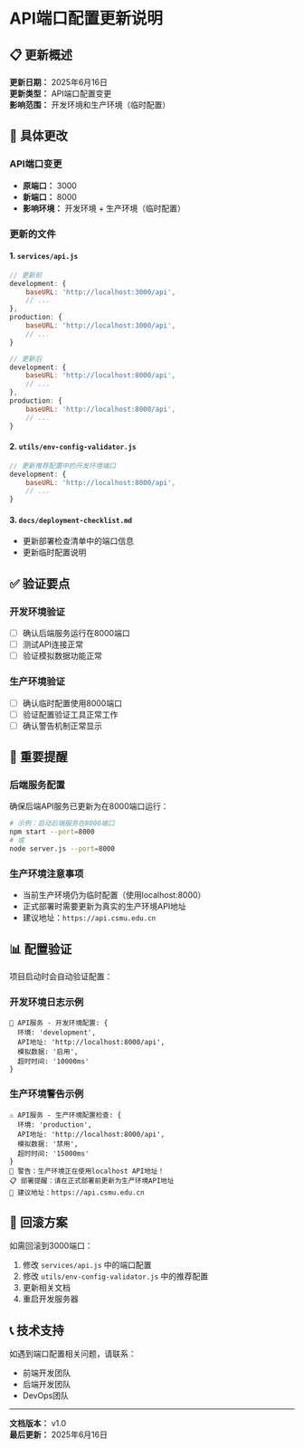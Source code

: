# API端口配置更新说明

## 📋 更新概述

**更新日期：** 2025年6月16日  
**更新类型：** API端口配置变更  
**影响范围：** 开发环境和生产环境（临时配置）

## 🔧 具体更改

### API端口变更
- **原端口：** 3000
- **新端口：** 8000
- **影响环境：** 开发环境 + 生产环境（临时配置）

### 更新的文件

#### 1. `services/api.js`
```javascript
// 更新前
development: {
    baseURL: 'http://localhost:3000/api',
    // ...
},
production: {
    baseURL: 'http://localhost:3000/api',
    // ...
}

// 更新后
development: {
    baseURL: 'http://localhost:8000/api',
    // ...
},
production: {
    baseURL: 'http://localhost:8000/api',
    // ...
}
```

#### 2. `utils/env-config-validator.js`
```javascript
// 更新推荐配置中的开发环境端口
development: {
    baseURL: 'http://localhost:8000/api',
    // ...
}
```

#### 3. `docs/deployment-checklist.md`
- 更新部署检查清单中的端口信息
- 更新临时配置说明

## ✅ 验证要点

### 开发环境验证
- [ ] 确认后端服务运行在8000端口
- [ ] 测试API连接正常
- [ ] 验证模拟数据功能正常

### 生产环境验证
- [ ] 确认临时配置使用8000端口
- [ ] 验证配置验证工具正常工作
- [ ] 确认警告机制正常显示

## 🚨 重要提醒

### 后端服务配置
确保后端API服务已更新为在8000端口运行：

```bash
# 示例：启动后端服务在8000端口
npm start --port=8000
# 或
node server.js --port=8000
```

### 生产环境注意事项
- 当前生产环境仍为临时配置（使用localhost:8000）
- 正式部署时需要更新为真实的生产环境API地址
- 建议地址：`https://api.csmu.edu.cn`

## 📊 配置验证

项目启动时会自动验证配置：

### 开发环境日志示例
```
🔧 API服务 - 开发环境配置: {
  环境: 'development',
  API地址: 'http://localhost:8000/api',
  模拟数据: '启用',
  超时时间: '10000ms'
}
```

### 生产环境警告示例
```
⚠️ API服务 - 生产环境配置检查: {
  环境: 'production',
  API地址: 'http://localhost:8000/api',
  模拟数据: '禁用',
  超时时间: '15000ms'
}
🚨 警告：生产环境正在使用localhost API地址！
📋 部署提醒：请在正式部署前更新为生产环境API地址
🔗 建议地址：https://api.csmu.edu.cn
```

## 🔄 回滚方案

如需回滚到3000端口：

1. 修改 `services/api.js` 中的端口配置
2. 修改 `utils/env-config-validator.js` 中的推荐配置
3. 更新相关文档
4. 重启开发服务器

## 📞 技术支持

如遇到端口配置相关问题，请联系：
- 前端开发团队
- 后端开发团队
- DevOps团队

---

**文档版本：** v1.0  
**最后更新：** 2025年6月16日
